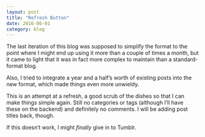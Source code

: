 ```yaml
---
layout: post
title: "Refresh Button"
date: 2016-06-01
category: blog
---
```

The last iteration of this blog was supposed to simplify the format to the point where I might end up using it more than a couple of times a month, but it came to light that it was in fact more complex to maintain than a standard-format blog.

Also, I tried to integrate a year and a half’s worth of existing posts into the new format, which made things even more unwieldy.

This is an attempt at a refresh, a good scrub of the dishes so that I can make things simple again. Still no categories or tags (although I’ll have these on the backend) and definitely no comments. I will be adding post titles back, though.

If this doesn’t work, I might _finally_ give in to Tumblr.